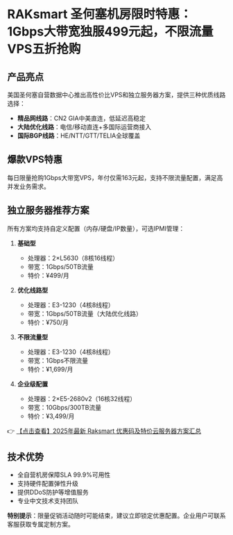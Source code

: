 # RAKsmart 圣何塞机房限时特惠：1Gbps大带宽独服499元起，不限流量VPS五折抢购

## 产品亮点

美国圣何塞自营数据中心推出高性价比VPS和独立服务器方案，提供三种优质线路选择：
- **精品网线路**：CN2 GIA中美直连，低延迟高稳定
- **大陆优化线路**：电信/移动直连+多国际运营商接入
- **国际BGP线路**：HE/NTT/GTT/TELIA全球覆盖

## 爆款VPS特惠
每日限量抢购1Gbps大带宽VPS，年付仅需163元起，支持不限流量配置，满足高并发业务需求。

## 独立服务器推荐方案
所有方案均支持自定义配置（内存/硬盘/IP数量），可选IPMI管理：

1. **基础型**  
   - 处理器：2×L5630（8核16线程）  
   - 带宽：1Gbps/50TB流量  
   - 特价：¥499/月

2. **优化线路型**  
   - 处理器：E3-1230（4核8线程）  
   - 带宽：1Gbps/50TB流量（大陆优化线路）  
   - 特价：¥750/月

3. **不限流量型**  
   - 处理器：E3-1230（4核8线程）  
   - 带宽：1Gbps不限流量  
   - 特价：¥1,699/月

4. **企业级配置**  
   - 处理器：2×E5-2680v2（16核32线程）  
   - 带宽：10Gbps/300TB流量  
   - 特价：¥3,499/月

👉 [【点击查看】2025年最新 Raksmart 优惠码及特价云服务器方案汇总](https://bit.ly/raksmart)

## 技术优势
- 全自营机房保障SLA 99.9%可用性
- 支持硬件配置弹性升级
- 提供DDoS防护等增值服务
- 专业中文技术支持团队

**特别提示**：限量促销活动随时可能结束，建议立即锁定优惠配置。企业用户可联系客服获取专属定制方案。